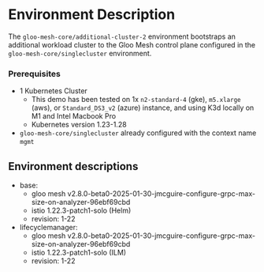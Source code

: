 # Environment Description
The `gloo-mesh-core/additional-cluster-2` environment bootstraps an additional workload cluster to the Gloo Mesh control plane configured in the `gloo-mesh-core/singlecluster` environment.

### Prerequisites
- 1 Kubernetes Cluster
    - This demo has been tested on 1x `n2-standard-4` (gke), `m5.xlarge` (aws), or `Standard_DS3_v2` (azure) instance, and using K3d locally on M1 and Intel Macbook Pro
    - Kubernetes version 1.23-1.28
- `gloo-mesh-core/singlecluster` already configured with the context name `mgmt`

## Environment descriptions
- base:
    - gloo mesh v2.8.0-beta0-2025-01-30-jmcguire-configure-grpc-max-size-on-analyzer-96ebf69cbd
    - istio 1.22.3-patch1-solo (Helm)
    - revision: 1-22
- lifecyclemanager:
    - gloo mesh v2.8.0-beta0-2025-01-30-jmcguire-configure-grpc-max-size-on-analyzer-96ebf69cbd
    - istio 1.22.3-patch1-solo (ILM)
    - revision: 1-22